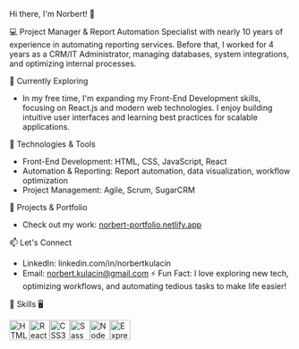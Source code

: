 Hi there, I'm Norbert! 👋

💻 Project Manager & Report Automation Specialist with nearly 10 years of experience in automating reporting services. Before that, I worked for 4 years as a CRM/IT Administrator, managing databases, system integrations, and optimizing internal processes.

🌱 Currently Exploring
  - In my free time, I'm expanding my Front-End Development skills, focusing on React.js and modern web technologies. I enjoy building intuitive user interfaces and learning best practices for scalable applications.

🔧 Technologies & Tools

  - Front-End Development: HTML, CSS, JavaScript, React
  - Automation & Reporting: Report automation, data visualization, workflow optimization
  - Project Management: Agile, Scrum, SugarCRM

🚀 Projects & Portfolio
  - Check out my work: [norbert-portfolio.netlify.app](https://norbert-portfolio.netlify.app/)

📫 Let's Connect

  - LinkedIn: linkedin.com/in/norbertkulacin
  - Email: norbert.kulacin@gmail.com
⚡ Fun Fact: I love exploring new tech, optimizing workflows, and automating tedious tasks to make life easier!

🚀 Skills 🖥️

<p align="left">
<a href="https://developer.mozilla.org/en-US/docs/Glossary/HTML5" target="_blank" rel="noreferrer"><img src="https://raw.githubusercontent.com/danielcranney/readme-generator/main/public/icons/skills/html5-colored.svg" width="36" height="36" alt="HTML5" /></a><a href="https://reactjs.org/" target="_blank" rel="noreferrer"><img src="https://raw.githubusercontent.com/danielcranney/readme-generator/main/public/icons/skills/react-colored.svg" width="36" height="36" alt="React" /></a><a href="https://www.w3.org/TR/CSS/#css" target="_blank" rel="noreferrer"><img src="https://raw.githubusercontent.com/danielcranney/readme-generator/main/public/icons/skills/css3-colored.svg" width="36" height="36" alt="CSS3" /></a><a href="https://sass-lang.com/" target="_blank" rel="noreferrer"><img src="https://raw.githubusercontent.com/danielcranney/readme-generator/main/public/icons/skills/sass-colored.svg" width="36" height="36" alt="Sass" /></a><a href="https://nodejs.org/en/" target="_blank" rel="noreferrer"><img src="https://raw.githubusercontent.com/danielcranney/readme-generator/main/public/icons/skills/nodejs-colored.svg" width="36" height="36" alt="NodeJS" /></a><a href="https://expressjs.com/" target="_blank" rel="noreferrer"><img src="https://raw.githubusercontent.com/danielcranney/readme-generator/main/public/icons/skills/express-colored.svg" width="36" height="36" alt="Express" /></a>
</p>
